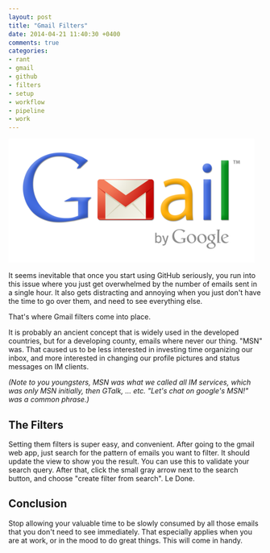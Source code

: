 ```yaml
---
layout: post
title: "Gmail Filters"
date: 2014-04-21 11:40:30 +0400
comments: true
categories: 
- rant
- gmail
- github
- filters
- setup
- workflow
- pipeline
- work
---
```


![](/images/Gmail_logo.png)

It seems inevitable that once you start using GitHub seriously, you run into this issue where you just get overwhelmed by the number of emails sent in a single hour. It also gets distracting and annoying when you just don't have the time to go over them, and need to see everything else.

That's where Gmail filters come into place.

It is probably an ancient concept that is widely used in the developed countries, but for a developing county, emails where never our thing. "MSN" was. That caused us to be less interested in investing time organizing our inbox, and more interested in changing our profile pictures and status messages on IM clients.

*(Note to you youngsters, MSN was what we called all IM services, which was only MSN initially, then GTalk, ... etc. "Let's chat on google's MSN!" was a common phrase.)*

## The Filters

Setting them filters is super easy, and convenient. After going to the gmail web app, just search for the pattern of emails you want to filter. It should update the view to show you the result. You can use this to validate your search query. After that, click the small gray arrow next to the search button, and choose "create filter from search". Le Done.

## Conclusion

Stop allowing your valuable time to be slowly consumed by all those emails that you don't need to see immediately. That especially applies when you are at work, or in the mood to do great things. This will come in handy.
